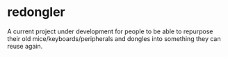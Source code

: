 # redongler
A current project under development for people to be able to repurpose their old mice/keyboards/peripherals and dongles into something they can reuse again.
